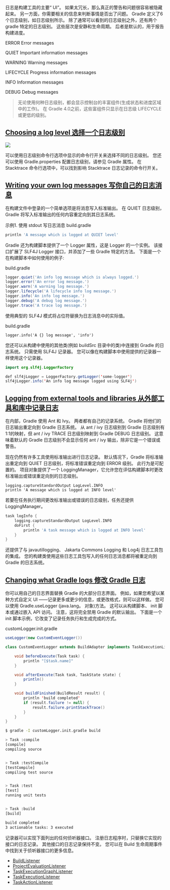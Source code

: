 日志是构建工具的主要“ UI”。 如果太冗长，那么真正的警告和问题很容易被隐藏起来。 另一方面，你需要相关的信息来判断事情是否出了问题。 Gradle 定义了6个日志级别，如日志级别所示。 除了通常可以看到的日志级别之外，还有两个 gradle 特定的日志级别。 这些层次是安静和生命周期。 后者是默认的，用于报告构建进度。

ERROR
Error messages

QUIET
Important information messages

WARNING
Warning messages

LIFECYCLE
Progress information messages

INFO
Information messages

DEBUG
Debug messages

> 无论使用何种日志级别，都会显示控制台的丰富组件(生成状态和进度区域中的工作)。 在 Gradle 4.0之前，这些富组件只显示在日志级 LIFECYCLE 或更低的级别。

## [Choosing a log level 选择一个日志级别](https://docs.gradle.org/6.3/userguide/logging.html#sec:choosing_a_log_level)

![](https://upload-images.jianshu.io/upload_images/1662509-f1ba115ee0dbdcf8.png?imageMogr2/auto-orient/strip%7CimageView2/2/w/1240)

可以使用日志级别命令行选项中显示的命令行开关来选择不同的日志级别。 您还可以使用 Gradle.properties 配置日志级别，请参见 Gradle 属性。 在 Stacktrace 命令行选项中，可以找到影响 Stacktrace 日志记录的命令行开关。

## [Writing your own log messages 写你自己的日志消息](https://docs.gradle.org/6.3/userguide/logging.html#sec:sending_your_own_log_messages)

在构建文件中登录的一个简单选项是将消息写入标准输出。 在 QUIET 日志级别，Gradle 将写入标准输出的任何内容重定向到其日志系统。

示例1. 使用 stdout 写日志消息
build.gradle

```groovy
println 'A message which is logged at QUIET level'
```

Gradle 还为构建脚本提供了一个 Logger 属性，这是 Logger 的一个实例。 该接口扩展了 SLF4J Logger 接口，并添加了一些 Gradle 特定的方法。 下面是一个在构建脚本中如何使用的例子:

build.gradle

```groovy
logger.quiet('An info log message which is always logged.')
logger.error('An error log message.')
logger.warn('A warning log message.')
logger.lifecycle('A lifecycle info log message.')
logger.info('An info log message.')
logger.debug('A debug log message.')
logger.trace('A trace log message.')
```

使用典型的 SLF4J 模式将占位符替换为日志消息中的实际值。

build.gradle

```
logger.info('A {} log message', 'info')
```

您还可以从构建中使用的其他类(例如 buildSrc 目录中的类)中连接到 Gradle 的日志系统。 只需使用 SLF4J 记录器。 您可以像在构建脚本中使用提供的记录器一样使用这个记录器。

```java
import org.slf4j.LoggerFactory

def slf4jLogger = LoggerFactory.getLogger('some-logger')
slf4jLogger.info('An info log message logged using SLF4j')
```

## [Logging from external tools and libraries 从外部工具和库中记录日志](https://docs.gradle.org/6.3/userguide/logging.html#sec:external_tools)

在内部，Gradle 使用 Ant 和 Ivy。 两者都有自己的记录系统。 Gradle 将他们的日志输出重定向到 Gradle 日志系统。 从 ant / ivy 日志级别到 Gradle 日志级别有1:1的映射，但 ant / ivy TRACE 日志级别映射到 Gradle DEBUG 日志级别。 这意味着默认的 Gradle 日志级别不会显示任何 ant / ivy 输出，除非它是一个错误或警告。

现在仍然有许多工具使用标准输出进行日志记录。 默认情况下，Gradle 将标准输出重定向到 QUIET 日志级别，将标准错误重定向到 ERROR 级别。 此行为是可配置的。 项目对象提供了一个 LoggingManager，它允许您在评估构建脚本时更改标准输出或错误重定向到的日志级别。

```
logging.captureStandardOutput LogLevel.INFO
println 'A message which is logged at INFO level'
```

若要在任务执行期间更改标准输出或错误的日志级别，任务还提供 LoggingManager。

```groovy
task logInfo {
    logging.captureStandardOutput LogLevel.INFO
    doFirst {
        println 'A task message which is logged at INFO level'
    }
}
```

还提供了与 javautillogging、 Jakarta Commons Logging 和 Log4j 日志工具包的集成。 您的构建类使用这些日志工具包写入的任何日志消息都将被重定向到 Gradle 的日志系统。

## [Changing what Gradle logs 修改 Gradle 日志](https://docs.gradle.org/6.3/userguide/logging.html#sec:changing_what_gradle_logs)

你可以用自己的日志界面替换 Gradle 的大部分日志界面。 例如，如果您希望以某种方式自定义 UI ——记录更多或更少的信息，或更改格式，则可以这样做。 您可以使用 Gradle.useLogger (java.lang。 对象)方法。 这可以从构建脚本、 init 脚本或通过嵌入 API 访问。 注意，这将完全禁用 Gradle 的默认输出。 下面是一个 init 脚本示例，它改变了记录任务执行和生成完成的方式。

customLogger.init.gradle

```java
useLogger(new CustomEventLogger())

class CustomEventLogger extends BuildAdapter implements TaskExecutionListener {

    void beforeExecute(Task task) {
        println "[$task.name]"
    }

    void afterExecute(Task task, TaskState state) {
        println()
    }

    void buildFinished(BuildResult result) {
        println 'build completed'
        if (result.failure != null) {
            result.failure.printStackTrace()
        }
    }
}
```

```sh
$ gradle -I customLogger.init.gradle build

> Task :compile
[compile]
compiling source


> Task :testCompile
[testCompile]
compiling test source


> Task :test
[test]
running unit tests


> Task :build
[build]

build completed
3 actionable tasks: 3 executed
```

记录器可以实现下面列出的任何侦听器接口。 注册日志程序时，只替换它实现的接口的日志记录。 其他接口的日志记录保持不变。 您可以在 Build 生命周期事件中找到关于侦听器接口的更多信息。

* [BuildListener](https://docs.gradle.org/6.3/javadoc/org/gradle/BuildListener.html)
* [ProjectEvaluationListener](https://docs.gradle.org/6.3/javadoc/org/gradle/api/ProjectEvaluationListener.html)
* [TaskExecutionGraphListener](https://docs.gradle.org/6.3/javadoc/org/gradle/api/execution/TaskExecutionGraphListener.html)
* [TaskExecutionListener](https://docs.gradle.org/6.3/javadoc/org/gradle/api/execution/TaskExecutionListener.html)
* [TaskActionListener](https://docs.gradle.org/6.3/javadoc/org/gradle/api/execution/TaskActionListener.html)
